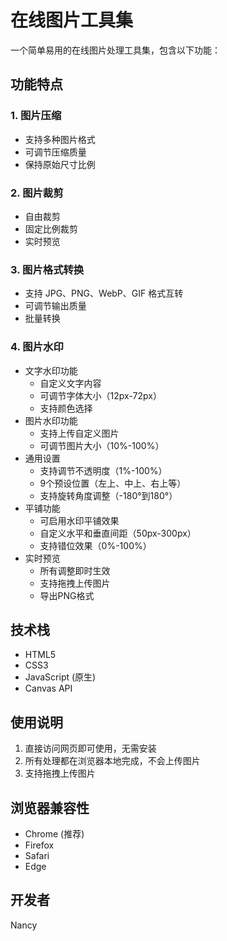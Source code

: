 # 在线图片工具集

一个简单易用的在线图片处理工具集，包含以下功能：

## 功能特点

### 1. 图片压缩
- 支持多种图片格式
- 可调节压缩质量
- 保持原始尺寸比例

### 2. 图片裁剪
- 自由裁剪
- 固定比例裁剪
- 实时预览

### 3. 图片格式转换
- 支持 JPG、PNG、WebP、GIF 格式互转
- 可调节输出质量
- 批量转换

### 4. 图片水印
- 文字水印功能
  - 自定义文字内容
  - 可调节字体大小（12px-72px）
  - 支持颜色选择
- 图片水印功能
  - 支持上传自定义图片
  - 可调节图片大小（10%-100%）
- 通用设置
  - 支持调节不透明度（1%-100%）
  - 9个预设位置（左上、中上、右上等）
  - 支持旋转角度调整（-180°到180°）
- 平铺功能
  - 可启用水印平铺效果
  - 自定义水平和垂直间距（50px-300px）
  - 支持错位效果（0%-100%）
- 实时预览
  - 所有调整即时生效
  - 支持拖拽上传图片
  - 导出PNG格式

## 技术栈
- HTML5
- CSS3
- JavaScript (原生)
- Canvas API

## 使用说明
1. 直接访问网页即可使用，无需安装
2. 所有处理都在浏览器本地完成，不会上传图片
3. 支持拖拽上传图片

## 浏览器兼容性
- Chrome (推荐)
- Firefox
- Safari
- Edge

## 开发者
Nancy 